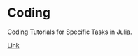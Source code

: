 # Coding
Coding Tutorials for Specific Tasks in Julia.

[Link](https://alfaromartino.github.io/coding/)
